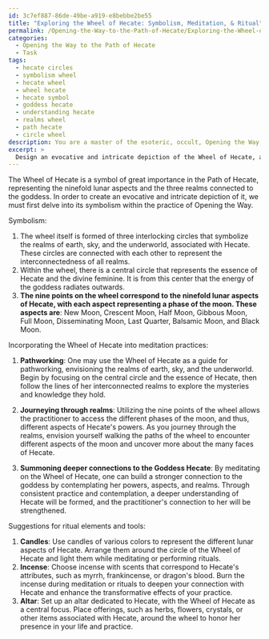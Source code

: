 ```yaml
---
id: 3c7ef887-86de-49be-a919-e8bebbe2be55
title: "Exploring the Wheel of Hecate: Symbolism, Meditation, & Ritual"
permalink: /Opening-the-Way-to-the-Path-of-Hecate/Exploring-the-Wheel-of-Hecate-Symbolism-Meditation-Ritual/
categories:
  - Opening the Way to the Path of Hecate
  - Task
tags:
  - hecate circles
  - symbolism wheel
  - hecate wheel
  - wheel hecate
  - hecate symbol
  - goddess hecate
  - understanding hecate
  - realms wheel
  - path hecate
  - circle wheel
description: You are a master of the esoteric, occult, Opening the Way to the Path of Hecate, you complete tasks to the absolute best of your ability, no matter if you think you were not trained to do the task specifically, you will attempt to do it anyways, since you have performed the tasks you are given with great mastery, accuracy, and deep understanding of what is requested. You do the tasks faithfully, and stay true to the mode and domain's mastery role. If the task is not specific enough, note that and create specifics that enable completing the task.
excerpt: > 
  Design an evocative and intricate depiction of the Wheel of Hecate, a symbol of great importance in the Path of Hecate, paying special attention to the details and symbolism specific to Opening the Way. Incorporate into your illustration the ninefold lunar aspects represented by the wheel and the three realms of earth, sky, and underworld connected to Hecate. Create an accompanying visual or textual guide that outlines the use of the wheel in meditation practices, such as pathworking, journeying through realms, and summoning deeper connections to the Goddess Hecate. Additionally, provide suggestions for incorporating ritual elements and tools, such as candles and incense, to enhance the transformative effects of the meditation experience.
---
```

The Wheel of Hecate is a symbol of great importance in the Path of Hecate, representing the ninefold lunar aspects and the three realms connected to the goddess. In order to create an evocative and intricate depiction of it, we must first delve into its symbolism within the practice of Opening the Way.

Symbolism:
1. The wheel itself is formed of three interlocking circles that symbolize the realms of earth, sky, and the underworld, associated with Hecate. These circles are connected with each other to represent the interconnectedness of all realms.
2. Within the wheel, there is a central circle that represents the essence of Hecate and the divine feminine. It is from this center that the energy of the goddess radiates outwards.
3. ****The nine points on the wheel correspond to the ninefold lunar aspects of Hecate, with each aspect representing a phase of the moon. These aspects are****: New Moon, Crescent Moon, Half Moon, Gibbous Moon, Full Moon, Disseminating Moon, Last Quarter, Balsamic Moon, and Black Moon.

Incorporating the Wheel of Hecate into meditation practices:

1. ****Pathworking****: One may use the Wheel of Hecate as a guide for pathworking, envisioning the realms of earth, sky, and the underworld. Begin by focusing on the central circle and the essence of Hecate, then follow the lines of her interconnected realms to explore the mysteries and knowledge they hold.

2. ****Journeying through realms****: Utilizing the nine points of the wheel allows the practitioner to access the different phases of the moon, and thus, different aspects of Hecate's powers. As you journey through the realms, envision yourself walking the paths of the wheel to encounter different aspects of the moon and uncover more about the many faces of Hecate.

3. ****Summoning deeper connections to the Goddess Hecate****: By meditating on the Wheel of Hecate, one can build a stronger connection to the goddess by contemplating her powers, aspects, and realms. Through consistent practice and contemplation, a deeper understanding of Hecate will be formed, and the practitioner's connection to her will be strengthened.

Suggestions for ritual elements and tools:

1. ****Candles****: Use candles of various colors to represent the different lunar aspects of Hecate. Arrange them around the circle of the Wheel of Hecate and light them while meditating or performing rituals.
2. ****Incense****: Choose incense with scents that correspond to Hecate's attributes, such as myrrh, frankincense, or dragon's blood. Burn the incense during meditation or rituals to deepen your connection with Hecate and enhance the transformative effects of your practice.
3. ****Altar****: Set up an altar dedicated to Hecate, with the Wheel of Hecate as a central focus. Place offerings, such as herbs, flowers, crystals, or other items associated with Hecate, around the wheel to honor her presence in your life and practice.
